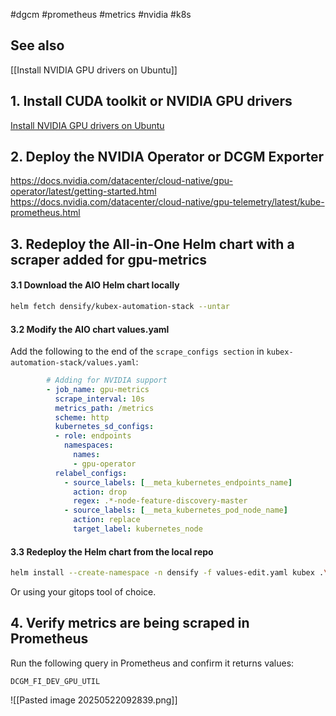 #dgcm #prometheus #metrics #nvidia #k8s 

## See also

[[Install NVIDIA GPU drivers on Ubuntu]]

## 1. Install CUDA toolkit or NVIDIA GPU drivers

[Install NVIDIA GPU drivers on Ubuntu](https://chatgpt.com/share/682f24e5-e03c-8003-a947-7b53cd1d93da)

## 2. Deploy the NVIDIA Operator or DCGM Exporter

https://docs.nvidia.com/datacenter/cloud-native/gpu-operator/latest/getting-started.html
https://docs.nvidia.com/datacenter/cloud-native/gpu-telemetry/latest/kube-prometheus.html

## 3. Redeploy the All-in-One Helm chart with a scraper added for gpu-metrics

#### 3.1 Download the AIO Helm chart locally

``` bash
helm fetch densify/kubex-automation-stack --untar
```

#### 3.2 Modify the AIO chart values.yaml 

Add the following to the end of the `scrape_configs section` in `kubex-automation-stack/values.yaml`:

``` yaml
        # Adding for NVIDIA support          
        - job_name: gpu-metrics
          scrape_interval: 10s
          metrics_path: /metrics
          scheme: http
          kubernetes_sd_configs:
          - role: endpoints
            namespaces:
              names:
              - gpu-operator
          relabel_configs:
            - source_labels: [__meta_kubernetes_endpoints_name]
              action: drop
              regex: .*-node-feature-discovery-master
            - source_labels: [__meta_kubernetes_pod_node_name]
              action: replace
              target_label: kubernetes_node 
```


#### 3.3 Redeploy the Helm chart from the local repo

``` bash
helm install --create-namespace -n densify -f values-edit.yaml kubex .\kubex-automation-stack\
```

Or using your gitops tool of choice.

## 4. Verify metrics are being scraped in Prometheus

Run the following query in Prometheus and confirm it returns values:

`DCGM_FI_DEV_GPU_UTIL`

![[Pasted image 20250522092839.png]]